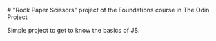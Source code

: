 # "Rock Paper Scissors" project of the Foundations course in The Odin Project

Simple project to get to know the basics of JS.